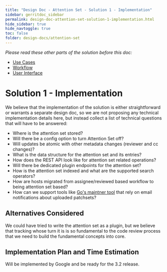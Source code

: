 ```yaml
---
title: "Design Doc - Attention Set - Solution 1 - Implementation"
sidebar: gerritdoc_sidebar
permalink: design-doc-attention-set-solution-1-implementation.html
hide_sidebar: true
hide_navtoggle: true
toc: false
folder: design-docs/attention-set
---
```


*Please read these other parts of the solution before this doc:*

*   [Use Cases](use-cases.md)
*   [Workflow](solution-1-workflow.md)
*   [User Interface](solution-1-user-interface.md)

# Solution 1 - Implementation

We believe that the implementation of the solution is either straightforward or warrants a separate
design doc, so we are not proposing any technical implementation details here, but instead collect a
list of technical questions that will have to be answered:

*   Where is the attention set stored?
*   Will there be a config option to turn Attention Set off?
*   Will updates be atomic with other metadata changes (reviewer and cc changes)?
*   What is the data structure for the attention set and its entries?
*   How does the REST API look like for attention set related operations?
*   Will there be dedicated plugin endpoints for the attention set?
*   How is the attention set indexed and what are the supported search operators?
*   How are hosts migrated from assignee/reviewed based workflow to being attention set based?
*   How can we support tools like
    [Go's maintner tool](https://godoc.org/golang.org/x/build/maintner) that rely on email
    notifications about uploaded patchsets?

## <a id="alternatives-considered">Alternatives Considered

We could have tried to write the attention set as a plugin, but we believe that tracking whose turn
it is is so fundamental to the code review process that we need to build the fundamental concepts
into core.

## <a id="implementation">Implementation Plan and Time Estimation

Will be implemented by Google and be ready for the 3.2 release.
